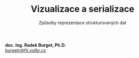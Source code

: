<!-- .slide: class="title" -->

<div class="logo"></div>
<div class="main">
    <header>
        <h1>Vizualizace a serializace</h1>
        <p class="subtitle">Způsoby reprezentace strukturovaných dat</p>
    </header>
    <p class="author" style="margin: 0"><strong>doc. Ing. Radek Burget, Ph.D.</strong><br>
        <a href="mailto:burgetr@fit.vutbr.cz">burgetr@fit.vutbr.cz</a>
    </p>
</div>
